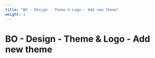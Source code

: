 ```yaml
---
title: "BO - Design - Theme & Logo - Add new theme"
weight: 1
---
```


# BO - Design - Theme & Logo - Add new theme
